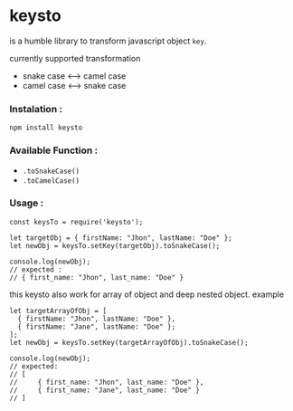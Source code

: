 # keysto

is a humble library to transform javascript object `key`. 

currently supported transformation 
- snake case <--> camel case
- camel case <--> snake case

### Instalation :
```
npm install keysto
```

### Available Function :
- `.toSnakeCase()`
- `.toCamelCase()`

### Usage :
```
const keysTo = require('keysto');

let targetObj = { firstName: "Jhon", lastName: "Doe" };
let newObj = keysTo.setKey(targetObj).toSnakeCase();

console.log(newObj); 
// expected : 
// { first_name: "Jhon", last_name: "Doe" }

```

this keysto also work for array of object and deep nested object. example

```
let targetArrayOfObj = [
  { firstName: "Jhon", lastName: "Doe" },
  { firstName: "Jane", lastName: "Doe" };
];
let newObj = keysTo.setKey(targetArrayOfObj).toSnakeCase();

console.log(newObj); 
// expected: 
// [
//     { first_name: "Jhon", last_name: "Doe" },
//     { first_name: "Jane", last_name: "Doe" }
// ]

```
